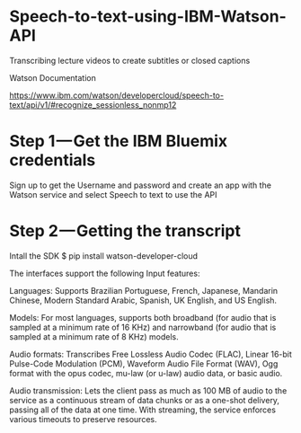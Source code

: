 # Speech-to-text-using-IBM-Watson-API
Transcribing lecture videos to create subtitles or closed captions

Watson Documentation

https://www.ibm.com/watson/developercloud/speech-to-text/api/v1/#recognize_sessionless_nonmp12

# Step 1 — Get the IBM Bluemix credentials
  Sign up to get the Username and password and create an app with the Watson service and select Speech to text to use the API
# Step 2 — Getting the transcript
  Intall the SDK
 $ pip install watson-developer-cloud



The interfaces support the following Input features:

Languages: Supports Brazilian Portuguese, French, Japanese, Mandarin Chinese, Modern Standard Arabic, Spanish, UK English, and US English.

Models: For most languages, supports both broadband (for audio that is sampled at a minimum rate of 16 KHz) and narrowband (for audio that is sampled at a minimum rate of 8 KHz) models.

Audio formats: Transcribes Free Lossless Audio Codec (FLAC), Linear 16-bit Pulse-Code Modulation (PCM), Waveform Audio File Format (WAV), Ogg format with the opus codec, mu-law (or u-law) audio data, or basic audio.

Audio transmission: Lets the client pass as much as 100 MB of audio to the service as a continuous stream of data chunks or as a one-shot delivery, passing all of the data at one time. With streaming, the service enforces various timeouts to preserve resources.
